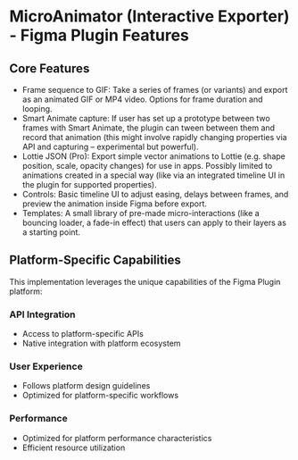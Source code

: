 # MicroAnimator (Interactive Exporter) - Figma Plugin Features

## Core Features
- Frame sequence to GIF: Take a series of frames (or variants) and export as an animated GIF or MP4 video. Options for frame duration and looping.
- Smart Animate capture: If user has set up a prototype between two frames with Smart Animate, the plugin can tween between them and record that animation (this might involve rapidly changing properties via API and capturing – experimental but powerful).
- Lottie JSON (Pro): Export simple vector animations to Lottie (e.g. shape position, scale, opacity changes) for use in apps. Possibly limited to animations created in a special way (like via an integrated timeline UI in the plugin for supported properties).
- Controls: Basic timeline UI to adjust easing, delays between frames, and preview the animation inside Figma before export.
- Templates: A small library of pre-made micro-interactions (like a bouncing loader, a fade-in effect) that users can apply to their layers as a starting point.

## Platform-Specific Capabilities
This implementation leverages the unique capabilities of the Figma Plugin platform:

### API Integration
- Access to platform-specific APIs
- Native integration with platform ecosystem

### User Experience
- Follows platform design guidelines
- Optimized for platform-specific workflows

### Performance
- Optimized for platform performance characteristics
- Efficient resource utilization

